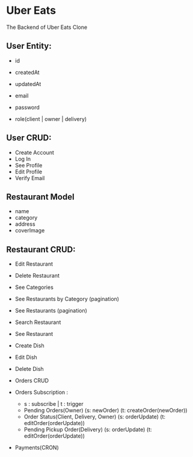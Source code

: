 # Uber Eats

The Backend of Uber Eats Clone

## User Entity:

- id
- createdAt
- updatedAt

- email
- password
- role(client | owner | delivery)

## User CRUD:

- Create Account
- Log In
- See Profile
- Edit Profile
- Verify Email

## Restaurant Model

- name
- category
- address
- coverImage

## Restaurant CRUD:

- Edit Restaurant
- Delete Restaurant

- See Categories
- See Restaurants by Category (pagination)
- See Restaurants (pagination)
- Search Restaurant
- See Restaurant

- Create Dish
- Edit Dish
- Delete Dish

- Orders CRUD
- Orders Subscription :

  - s : subscribe | t : trigger
  - Pending Orders(Owner) (s: newOrder) (t: createOrder(newOrder))
  - Order Status(Client, Delivery, Owner) (s: orderUpdate) (t: editOrder(orderUpdate))
  - Pending Pickup Order(Delivery) (s: orderUpdate) (t: editOrder(orderUpdate))

- Payments(CRON)
